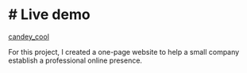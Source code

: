 # # Live demo
[candey_cool](https://raw.githack.com/Matt19890303/candey_cool/master/index.html)


For this project, I created a one-page website to help a small company establish a professional online presence.
